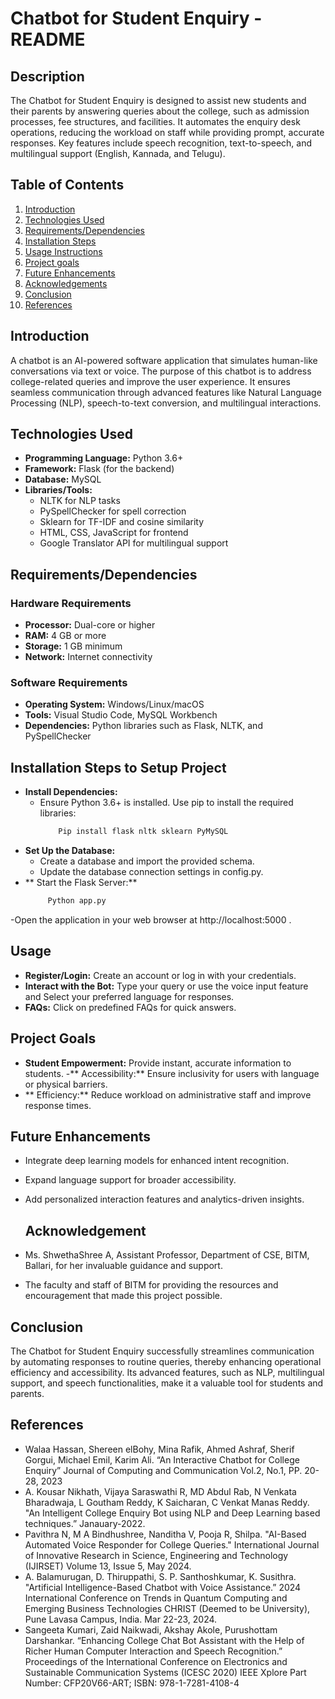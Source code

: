 # Chatbot for Student Enquiry  -  README

## Description
The Chatbot for Student Enquiry is designed to assist new students and their parents by answering queries about the college, such as admission processes, fee structures, and facilities. It automates the enquiry desk operations, reducing the workload on staff while providing prompt, accurate responses. Key features include speech recognition, text-to-speech, and multilingual support (English, Kannada, and Telugu).

## Table of Contents
1. [Introduction](#introduction)
2. [Technologies Used](#technologies-used)
3. [Requirements/Dependencies](#requirementsdependencies)
4. [Installation Steps](#installation-steps-to-setup-project)
5. [Usage Instructions](#usage-instructions)
6. [Project goals](#projectgoals)
7. [Future Enhancements](#futureenhancements)
8. [Acknowledgements](#acknowledgements)
9. [Conclusion](#conclusion)
10. [References](#references)

## Introduction
A chatbot is an AI-powered software application that simulates human-like conversations via text or voice. The purpose of this chatbot is to address college-related queries and improve the user experience. It ensures seamless communication through advanced features like Natural Language Processing (NLP), speech-to-text conversion, and multilingual interactions.


## Technologies Used
- **Programming Language:** Python 3.6+
- **Framework:** Flask (for the backend)
- **Database:** MySQL
- **Libraries/Tools:**
  - NLTK for NLP tasks
  - PySpellChecker for spell correction
  - Sklearn for TF-IDF and cosine similarity
  - HTML, CSS, JavaScript for frontend
  - Google Translator API for multilingual support

## Requirements/Dependencies
### Hardware Requirements
- **Processor:** Dual-core or higher
- **RAM:** 4 GB or more
- **Storage:** 1 GB minimum
- **Network:** Internet connectivity

### Software Requirements
- **Operating System:** Windows/Linux/macOS
- **Tools:** Visual Studio Code, MySQL Workbench
- **Dependencies:** Python libraries such as Flask, NLTK, and PySpellChecker



## Installation Steps to Setup Project
- **Install Dependencies:**
  - Ensure Python 3.6+ is installed. Use pip to install the required libraries:
    ```bash
        Pip install flask nltk sklearn PyMySQL
- **Set Up the Database:**
   - Create a database and import the provided schema.
   - Update the database connection settings in config.py.
- ** Start the Flask Server:**
   ```bash
        Python app.py
-Open the application in your web browser at http://localhost:5000 .

## Usage
- **Register/Login:** Create an account or log in with your credentials.
- **Interact with the Bot:** Type your query or use the voice input feature and Select your preferred language for responses.
- **FAQs:** Click on predefined FAQs for quick answers.

## Project Goals
- **Student Empowerment:** Provide instant, accurate information to students.
-** Accessibility:** Ensure inclusivity for users with language or physical barriers.
- ** Efficiency:** Reduce workload on administrative staff and improve response times.


## Future Enhancements
- Integrate deep learning models for enhanced intent recognition.
- Expand language support for broader accessibility.

- Add personalized interaction features and analytics-driven insights.

  ## Acknowledgement
- Ms. ShwethaShree A, Assistant Professor, Department of CSE, BITM, Ballari, for her invaluable  guidance and support.
- The faculty and staff of BITM for providing the resources and encouragement that made this project possible.

## Conclusion
The Chatbot for Student Enquiry successfully streamlines communication by automating responses to routine queries, thereby enhancing operational efficiency and accessibility. Its advanced features, such as NLP, multilingual support, and speech functionalities, make it a valuable tool for students and parents.

## References
- Walaa Hassan, Shereen elBohy, Mina Rafik, Ahmed Ashraf, Sherif Gorgui, Michael Emil, Karim Ali. “An Interactive Chatbot for College Enquiry” Journal of Computing and Communication Vol.2, No.1, PP. 20-28, 2023
- A. Kousar Nikhath, Vijaya Saraswathi R, MD Abdul Rab, N Venkata Bharadwaja, L Goutham Reddy, K Saicharan, C Venkat Manas Reddy. "An Intelligent College Enquiry Bot using NLP and Deep Learning based techniques.” Janauary-2022.
- Pavithra N, M A Bindhushree, Nanditha V, Pooja R, Shilpa. "AI-Based Automated Voice Responder for College Queries." International Journal of Innovative Research in Science, Engineering and Technology (IJIRSET) Volume 13, Issue 5, May 2024.
- A. Balamurugan, D. Thiruppathi, S. P. Santhoshkumar, K. Susithra. "Artificial Intelligence-Based Chatbot with Voice Assistance.” 2024 International Conference on Trends in Quantum Computing and Emerging Business Technologies CHRIST (Deemed to be University), Pune Lavasa Campus, India. Mar 22-23, 2024.
- Sangeeta Kumari, Zaid Naikwadi, Akshay Akole, Purushottam Darshankar. “Enhancing College Chat Bot Assistant with the Help of Richer Human Computer Interaction and Speech Recognition.” Proceedings of the International Conference on Electronics and Sustainable Communication Systems (ICESC 2020) IEEE Xplore Part Number: CFP20V66-ART; ISBN: 978-1-7281-4108-4
